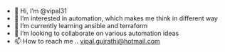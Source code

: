 - 👋 Hi, I’m @vipal31
- 👀 I’m interested in automation, which makes me think in different way
- 🌱 I’m currently learning ansible and terraform
- 💞️ I’m looking to collaborate on various automation ideas
- 📫 How to reach me .. vipal.gujrathi@hotmail.com

<!---
vipal31/vipal31 is a ✨ special ✨ repository because its `README.md` (this file) appears on your GitHub profile.
You can click the Preview link to take a look at your changes.
--->

